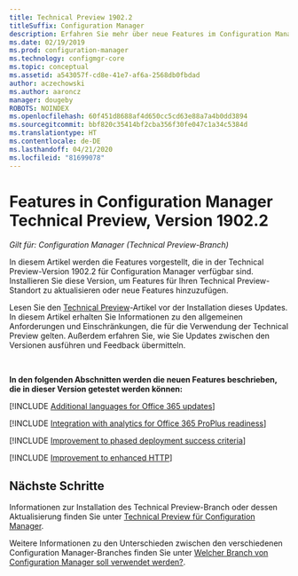 ```yaml
---
title: Technical Preview 1902.2
titleSuffix: Configuration Manager
description: Erfahren Sie mehr über neue Features im Configuration Manager Technical Preview-Branch, Version 1902.2.
ms.date: 02/19/2019
ms.prod: configuration-manager
ms.technology: configmgr-core
ms.topic: conceptual
ms.assetid: a543057f-cd8e-41e7-af6a-2568db0fbdad
author: aczechowski
ms.author: aaroncz
manager: dougeby
ROBOTS: NOINDEX
ms.openlocfilehash: 60f451d8688af4d650cc5cd63e88a7a4b0dd3894
ms.sourcegitcommit: bbf820c35414bf2cba356f30fe047c1a34c5384d
ms.translationtype: HT
ms.contentlocale: de-DE
ms.lasthandoff: 04/21/2020
ms.locfileid: "81699078"
---
```

# <a name="features-in-configuration-manager-technical-preview-version-19022"></a>Features in Configuration Manager Technical Preview, Version 1902.2

*Gilt für: Configuration Manager (Technical Preview-Branch)*

In diesem Artikel werden die Features vorgestellt, die in der Technical Preview-Version 1902.2 für Configuration Manager verfügbar sind. Installieren Sie diese Version, um Features für Ihren Technical Preview-Standort zu aktualisieren oder neue Features hinzuzufügen. 

Lesen Sie den [Technical Preview](../technical-preview.md)-Artikel vor der Installation dieses Updates. In diesem Artikel erhalten Sie Informationen zu den allgemeinen Anforderungen und Einschränkungen, die für die Verwendung der Technical Preview gelten. Außerdem erfahren Sie, wie Sie Updates zwischen den Versionen ausführen und Feedback übermitteln.     


<!--  Known Issues Template
## Known issues 

[!INCLUDE [known issue title](includes/known-issue-bugid.md)]

-->



<br>

**In den folgenden Abschnitten werden die neuen Features beschrieben, die in dieser Version getestet werden können:**  


[!INCLUDE [Additional languages for Office 365 updates](includes/1902-2/3555955.md)]

[!INCLUDE [Integration with analytics for Office 365 ProPlus readiness](includes/1902-2/3735402.md)]

[!INCLUDE [Improvement to phased deployment success criteria](includes/1902-2/3555946.md)]

[!INCLUDE [Improvement to enhanced HTTP](includes/1902-2/3798957.md)]



## <a name="next-steps"></a>Nächste Schritte

Informationen zur Installation des Technical Preview-Branch oder dessen Aktualisierung finden Sie unter [Technical Preview für Configuration Manager](../technical-preview.md).    

Weitere Informationen zu den Unterschieden zwischen den verschiedenen Configuration Manager-Branches finden Sie unter [Welcher Branch von Configuration Manager soll verwendet werden?](../../understand/which-branch-should-i-use.md).
